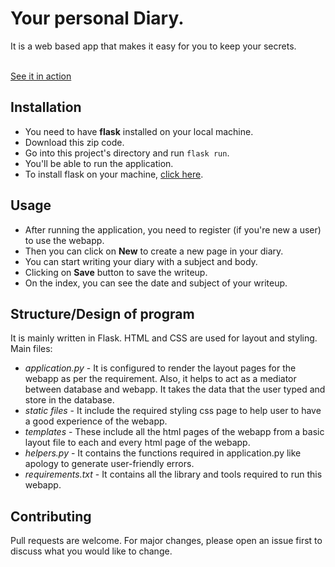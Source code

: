 # Your personal Diary.
It is a web based app that makes it easy for you to keep your secrets.

<br>
<a href="https://youtu.be/i9e0uKmePPk">See it in action</a>

## Installation
- You need to have **flask** installed on your local machine.
- Download this zip code.
- Go into this project's directory and run `flask run`.
- You'll be able to run the application.
- To install flask on your machine, [click here](https://phoenixnap.com/kb/install-flask).

## Usage
- After running the application, you need to register (if you're new a user) to use the webapp.
- Then you can click on **New** to create a new page in your diary.
- You can start writing your diary with a subject and body.
- Clicking on **Save** button to save the writeup.
- On the index, you can see the date and subject of your writeup.

## Structure/Design of program
It is mainly written in Flask. HTML and CSS are used for layout and styling.
<br>
Main files:
<br>
* *application.py* - It is configured to render the layout pages for the webapp as per the requirement. Also, it helps to act as a mediator between database and webapp. It takes the data that the user typed and store in the database.
* *static files* - It include the required styling css page to help user to have a good experience of the webapp.
* *templates* - These include all the html pages of the webapp from a basic layout file to each and every html page of the webapp.
* *helpers.py* - It contains the functions required in application.py like apology to generate user-friendly errors.
* *requirements.txt* - It contains all the library and tools required to run this webapp.

## Contributing
Pull requests are welcome. For major changes, please open an issue first to discuss what you would like to change.

